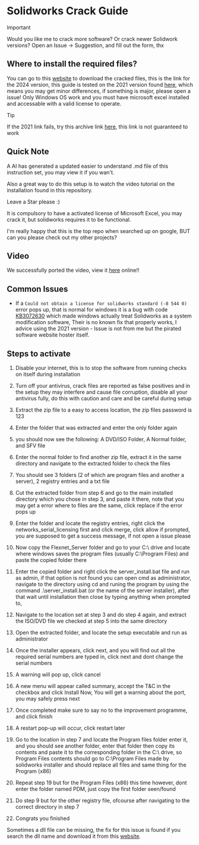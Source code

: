 # Solidworks Crack Guide

> [!IMPORTANT]
> Would you like me to crack more software? Or crack newer Solidwork versions?
> Open an Issue -> Suggestion, and fill out the form, thx

## Where to install the required files?
You can go to this [website](https://getintopc.com/softwares/3d-cad/solidworks-2024-free-download/) to download the cracked files, this is the link for the 2024 version, this guide is tested on the 2021 version found [here](https://getintopc.com/softwares/3d-cad/solidworks-2021-free-download/), which means you may get minor differences, if something is major, please open a issue!
Only Windows OS work and you must have microsoft excel installed and accessable with a valid license to operate.

> [!TIP]
> If the 2021 link fails, try this archive link [here](https://web.archive.org/web/20210727190509/https://getintopc.com/softwares/3d-cad/solidworks-2021-free-download/), this link is not guaranteed to work

## Quick Note
A AI has generated a updated easier to understand .md file of this instruction set, you may view it if you wan't.

Also a great way to do this setup is to watch the video tutorial on the installation found in this repository.

Leave a Star please :)

It is compulsory to have a activated license of Microsoft Excel, you may crack it, but solidworks requires it to be functional.

I'm really happy that this is the top repo when searched up on google, BUT can you please check out my other projects?

## Video

We successfully ported the video, view it [here](https://definetlynotai.github.io/Solidworks-Crack/SolidWorks_2021_Tutorial.mp4) online!!

## Common Issues

- If a `Could not obtain a license for solidworks standard (-8 544 0)` error pops up, that is normal for windows it is a bug with code [KB3072630](https://support.microsoft.com/en-gb/topic/ms15-074-vulnerability-in-windows-installer-service-could-allow-elevation-of-privilege-july-14-2015-f8098b21-9ab7-a0a6-bddb-a287351f4665) which made windows actually treat Solidworks as a system modification software, Their is no known fix that properly works, I advice using the 2021 version - Issue is not from me but the pirated software website hoster itself.

## Steps to activate

1) Disable your internet, this is to stop the software from running checks on itself during installation

2) Turn off your antivirus, crack files are reported as false positives and in the setup they may interfere and cause file corruption, disable all your antivirus fully, do this with caution and care and be careful during setup

3) Extract the zip file to a easy to access location, the zip files password is 123

4) Enter the folder that was extracted and enter the only folder again

5) you should now see the following: A DVD/ISO Folder, A Normal folder, and SFV file

6) Enter the normal folder to find another zip file, extract it in the same directory and navigate to the extracted folder to check the files

7) You should see 3 folders (2 of which are program files and another a server), 2 registry entries and a txt file

8) Cut the extracted folder from step 6 and go to the main installed directory which you chose in step 3, and paste it there, note that you may get a error where to files are the same, click replace if the error pops up

9) Enter the folder and locate the registry entries, right click the networks_serial_licensing first and click merge, click allow if prompted, you are supposed to get a success message, if not open a issue please

10) Now copy the Flexnet_Server folder and go to your C:\ drive and locate where windows saves the program files (usually C:\Program Files) and paste the copied folder there

11) Enter the copied folder and right click the server_install.bat file and run as admin, if that option is not found you can open cmd as administrator, navigate to the directory using cd and runing the program by using the command .\server_install.bat (or the name of the server installer), after that wait until installation then close by typing anything when prompted to,

12) Navigate to the location set at step 3 and do step 4 again, and extract the ISO/DVD file we checked at step 5 into the same directory

13) Open the extracted folder, and locate the setup executable and run as administrator

14) Once the installer appears, click next, and you will find out all the required serial numbers are typed in, click next and dont change the serial numbers

15) A warning will pop up, click cancel

16) A new menu will appear called summary, accept the T&C in the checkbox and click Install Now, You will get a warning about the port, you may safely press next

17) Once completed make sure to say no to the improvement programme, and click finish

18) A restart pop-up will occur, click restart later

19) Go to the location in step 7 and locate the Program files folder enter it, and you should see another folder, enter that folder then copy its contents and paste it to the corresponding folder in the C:\ drive, so Program Files contents should go to C:\Program Files made by solidworks installer and should replace all files and same thing for the Program (x86)

20) Repeat step 19 but for the Program Files (x86) this time however, dont enter the folder named PDM, just copy the first folder seen/found

21) Do step 9 but for the other registry file, ofcourse after navigating to the correct directory in step 7

22) Congrats you finished

Sometimes a dll file can be missing, the fix for this issue is found if you search the dll name and download it from this [website](https://www.dll-files.com).



